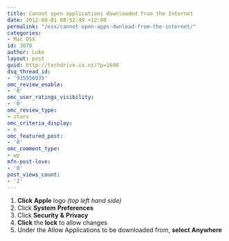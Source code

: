 ```yaml
---
title: Cannot open applications downloaded from the Internet
date: 2012-09-01 08:52:49 +12:00
permalink: "/osx/cannot-open-apps-dwnload-from-the-internet/"
categories:
- Mac OSX
id: 3078
author: Luke
layout: post
guid: http://techdrive.co.nz/?p=1608
dsq_thread_id:
- '935556935'
omc_review_enable:
- '0'
omc_user_ratings_visibility:
- '0'
omc_review_type:
- stars
omc_criteria_display:
- n
omc_featured_post:
- '0'
omc_comment_type:
- wp
mfn-post-love:
- '0'
post_views_count:
- '2'
---
```


<ol start="1">
  <li>
    <strong>Click</strong> <strong>Apple</strong> logo<em> (top left hand side)</em>
  </li>
  <li>
    Click <strong>System</strong> <strong>Preferences</strong>
  </li>
  <li>
    Click <strong>Security</strong> <strong>&</strong> <strong>Privacy</strong>
  </li>
  <li>
    <strong>Click</strong> the <strong>lock</strong> to allow changes
  </li>
  <li>
    Under the Allow Applications to be downloaded from, <strong>select</strong> <strong>Anywhere</strong>
  </li>
</ol>